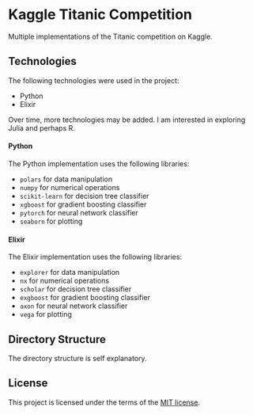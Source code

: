 # Kaggle Titanic Competition
Multiple implementations of the Titanic competition on Kaggle.

## Technologies
The following technologies were used in the project:
+ Python
+ Elixir

Over time, more technologies may be added. I am interested in exploring Julia
and perhaps R.

#### Python
The Python implementation uses the following libraries:
+ `polars` for data manipulation
+ `numpy` for numerical operations
+ `scikit-learn` for decision tree classifier
+ `xgboost` for gradient boosting classifier
+ `pytorch` for neural network classifier
+ `seaborn` for plotting

#### Elixir
The Elixir implementation uses the following libraries:
+ `explorer` for data manipulation
+ `nx` for numerical operations
+ `scholar` for decision tree classifier
+ `exgboost` for gradient boosting classifier
+ `axon` for neural network classifier
+ `vega` for plotting

## Directory Structure
The directory structure is self explanatory.

## License
This project is licensed under the terms of the [MIT license](https://choosealicense.com/licenses/mit/).

